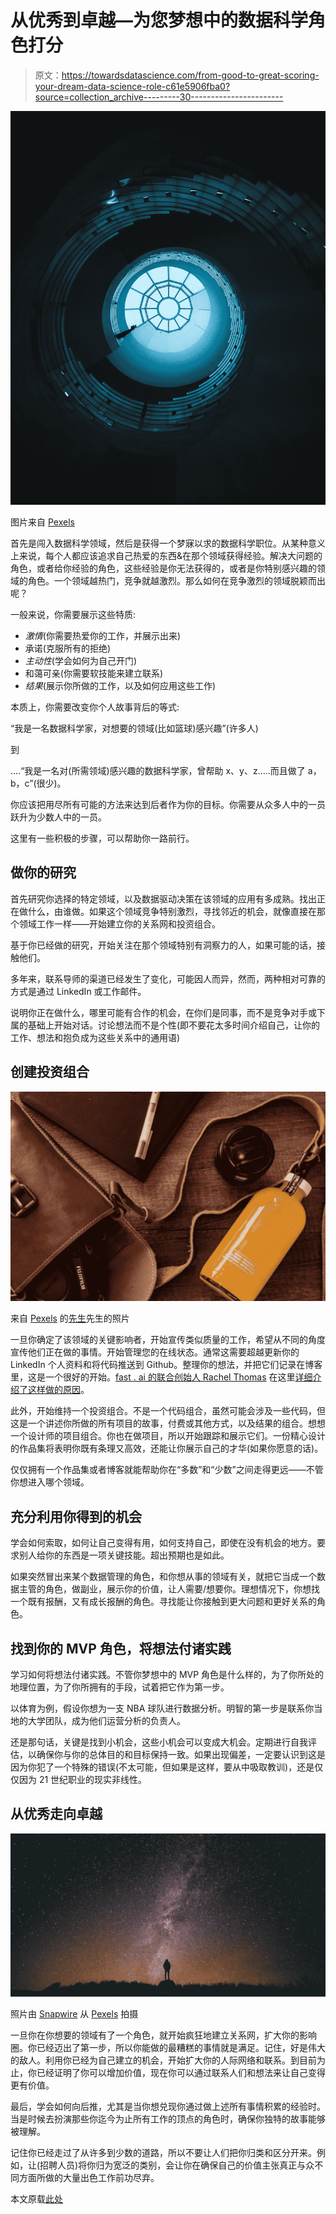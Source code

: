 # 从优秀到卓越—为您梦想中的数据科学角色打分

> 原文：<https://towardsdatascience.com/from-good-to-great-scoring-your-dream-data-science-role-c61e5906fba0?source=collection_archive---------30----------------------->

![](img/48de6ff07c245db4a5a4e83a032db966.png)

图片来自 [Pexels](https://www.pexels.com/photo/photo-of-spiral-case-3125012/?utm_content=attributionCopyText&utm_medium=referral&utm_source=pexels)

首先是闯入数据科学领域，然后是获得一个梦寐以求的数据科学职位。从某种意义上来说，每个人都应该追求自己热爱的东西&在那个领域获得经验。解决大问题的角色，或者给你经验的角色，这些经验是你无法获得的，或者是你特别感兴趣的领域的角色。一个领域越热门，竞争就越激烈。那么如何在竞争激烈的领域脱颖而出呢？

一般来说，你需要展示这些特质:

*   *激情*(你需要热爱你的工作，并展示出来)
*   承诺(克服所有的拒绝)
*   *主动性*(学会如何为自己开门)
*   和蔼可亲(你需要软技能来建立联系)
*   *结果*(展示你所做的工作，以及如何应用这些工作)

本质上，你需要改变你个人故事背后的等式:

“我是一名数据科学家，对想要的领域(比如篮球)感兴趣”(许多人)

到

….“我是一名对(所需领域)感兴趣的数据科学家，曾帮助 x、y、z…..而且做了 a，b，c”(很少)。

你应该把用尽所有可能的方法来达到后者作为你的目标。你需要从众多人中的一员跃升为少数人中的一员。

这里有一些积极的步骤，可以帮助你一路前行。

## 做你的研究

首先研究你选择的特定领域，以及数据驱动决策在该领域的应用有多成熟。找出正在做什么，由谁做。如果这个领域竞争特别激烈，寻找邻近的机会，就像直接在那个领域工作一样——开始建立你的关系网和投资组合。

基于你已经做的研究，开始关注在那个领域特别有洞察力的人，如果可能的话，接触他们。

多年来，联系导师的渠道已经发生了变化，可能因人而异，然而，两种相对可靠的方式是通过 LinkedIn 或工作邮件。

说明你正在做什么，哪里可能有合作的机会，在你们是同事，而不是竞争对手或下属的基础上开始对话。讨论想法而不是个性(即不要花太多时间介绍自己，让你的工作、想法和抱负成为这些关系中的通用语)

## 创建投资组合

![](img/a366c37ec8a245198088eff207bfa91d.png)

来自 [Pexels](https://www.pexels.com/photo/tumbler-beside-black-dslr-camera-lens-2442888/?utm_content=attributionCopyText&utm_medium=referral&utm_source=pexels) 的[先生](https://www.pexels.com/@mrhugofilipe?utm_content=attributionCopyText&utm_medium=referral&utm_source=pexels)先生的照片

一旦你确定了该领域的关键影响者，开始宣传类似质量的工作，希望从不同的角度宣传他们正在做的事情。开始管理您的在线状态。通常这需要超越更新你的 LinkedIn 个人资料和将代码推送到 Github。整理你的想法，并把它们记录在博客里，这是一个很好的开始。[fast . ai 的联合创始人 Rachel Thomas](https://medium.com/u/ee56d0bac1b7) 在这里[详细介绍了这样做的原因](https://medium.com/@racheltho/why-you-yes-you-should-blog-7d2544ac1045)。

此外，开始维持一个投资组合。不是一个代码组合，虽然可能会涉及一些代码，但这是一个讲述你所做的所有项目的故事，付费或其他方式，以及结果的组合。想想一个设计师的项目组合。你也在做项目，所以开始跟踪和展示它们。一份精心设计的作品集将表明你既有条理又高效，还能让你展示自己的才华(如果你愿意的话)。

仅仅拥有一个作品集或者博客就能帮助你在“多数”和“少数”之间走得更远——不管你想进入哪个领域。

## 充分利用你得到的机会

学会如何索取，如何让自己变得有用，如何支持自己，即使在没有机会的地方。要求别人给你的东西是一项关键技能。超出预期也是如此。

如果突然冒出来某个数据管理的角色，和你想从事的领域有关，就把它当成一个数据主管的角色，做副业，展示你的价值，让人需要/想要你。理想情况下，你想找一个既有报酬，又有成长报酬的角色。寻找能让你接触到更大问题和更好关系的角色。

## 找到你的 MVP 角色，将想法付诸实践

学习如何将想法付诸实践。不管你梦想中的 MVP 角色是什么样的，为了你所处的地理位置，为了你所拥有的手段，试着把它作为第一步。

以体育为例，假设你想为一支 NBA 球队进行数据分析。明智的第一步是联系你当地的大学团队，成为他们运营分析的负责人。

还是那句话，关键是找到小机会，这些小机会可以变成大机会。定期进行自我评估，以确保你与你的总体目的和目标保持一致。如果出现偏差，一定要认识到这是因为你犯了一个特殊的错误(不太可能，但如果是这样，要从中吸取教训)，还是仅仅因为 21 世纪职业的现实非线性。

## 从优秀走向卓越

![](img/d6da1fa89301b9d0aa353dd63288fdb2.png)

照片由 [Snapwire](https://www.pexels.com/@snapwire?utm_content=attributionCopyText&utm_medium=referral&utm_source=pexels) 从 [Pexels](https://www.pexels.com/photo/person-sky-silhouette-night-32237/?utm_content=attributionCopyText&utm_medium=referral&utm_source=pexels) 拍摄

一旦你在你想要的领域有了一个角色，就开始疯狂地建立关系网，扩大你的影响圈。你已经迈出了第一步，所以你能做的最糟糕的事情就是满足。记住，好是伟大的敌人。利用你已经为自己建立的机会，开始扩大你的人际网络和联系。到目前为止，你已经证明了你可以增加价值，现在你可以通过联系人们和想法来让自己变得更有价值。

最后，学会如何向后推，尤其是当你想兑现你通过做上述所有事情积累的经验时。当是时候去扮演那些你迄今为止所有工作的顶点的角色时，确保你独特的故事能够被理解。

记住你已经走过了从许多到少数的道路，所以不要让人们把你归类和区分开来。例如，让(招聘人员)将你归为宽泛的类别，会让你在确保自己的价值主张真正与众不同方面所做的大量出色工作前功尽弃。

本文原载[此处](https://datandi.com/how-to-score-a-dream-data-science-role/)